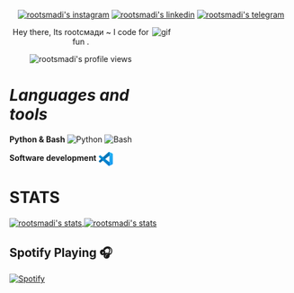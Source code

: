 #                                                                    

<p align="center">
<a href="https://instagram.com/smadixd" target=”_blank”><img align="center" src="https://cdn.jsdelivr.net/npm/simple-icons@3.0.1/icons/instagram.svg" alt="rootsmadi's instagram" height="20" width="20" /></a>
<a href="https://linkedin.com/in/saud-smadi" target=”_blank”><img align="center" src="https://cdn.jsdelivr.net/npm/simple-icons@3.0.1/icons/linkedin.svg" alt="rootsmadi's linkedin" height="20" width="20" /></a>
<a href="https://t.me/rootsmadi" target=”_blank”><img align="center" src="https://cdn.jsdelivr.net/npm/simple-icons@3.0.1/icons/telegram.svg" alt="rootsmadi's telegram" height="20" width="20" /></a>
</p>

<img align="right" alt="gif" height="250" width="250"  src="https://mir-s3-cdn-cf.behance.net/project_modules/disp/754d9b26124845.5634ffb46ed45.gif" />


<p align="center"> Hey there, Its rootсмади ~ I code </> for fun .</p>
<p align="center"> <img src="https://komarev.com/ghpvc/?username=rootsmadi" alt="rootsmadi's profile views" /> </p>


#                                                                    *Languages and tools*

**Python & Bash**
 <img align="" alt="Python" width="25px" src="https://brandslogos.com/wp-content/uploads/images/large/python-logo-black-and-white.png" />
 <img align="" alt="Bash" width="25px" src="https://bashlogo.com/img/symbol/png/full_colored_light.png" />
 
**Software development**
 <img align="center" alt="Visual Studio Code" width="25px" src="https://raw.githubusercontent.com/github/explore/80688e429a7d4ef2fca1e82350fe8e3517d3494d/topics/visual-studio-code/visual-studio-code.png" />


#                                                                    **STATS**

<a href="https://github.com/rootsmadi">
  <img align="center" src="https://github-readme-stats.vercel.app/api?username=rootsmadi&show_icons=true&include_all_commits=true&theme=dark" alt="rootsmadi's stats" />
</a>

<a href="https://github.com/rootsmadi">
  <img align="center" src="https://github-readme-stats.vercel.app/api/top-langs/?username=rootsmadi&layout=compact&theme=dark" alt="rootsmadi's stats" />
</a>

## Spotify Playing 🎧

[![Spotify](https://novatorem.vercel.app/api/spotify)](https://open.spotify.com/user/omnitenebris)
